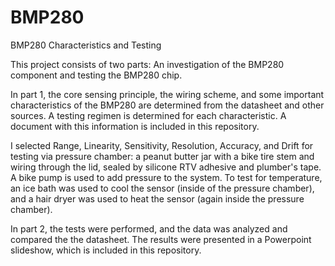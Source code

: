 # BMP280
BMP280 Characteristics and Testing

This project consists of two parts: An investigation of the BMP280 component and testing the BMP280 chip.

In part 1, the core sensing principle, the wiring scheme, and some important characteristics of the BMP280 are determined from the datasheet and other sources. A testing regimen is determined for each characteristic. A document with this information is included in this repository.

I selected Range, Linearity, Sensitivity, Resolution, Accuracy, and Drift for testing via pressure chamber: a peanut butter jar with a bike tire stem and wiring through the lid, sealed by silicone RTV adhesive and plumber's tape. A bike pump is used to add pressure to the system. To test for temperature, an ice bath was used to cool the sensor (inside of the pressure chamber), and a hair dryer was used to heat the sensor (again inside the pressure chamber).

In part 2, the tests were performed, and the data was analyzed and compared the the datasheet. The results were presented in a Powerpoint slideshow, which is included in this repository.
